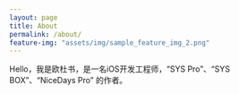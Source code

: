 ```yaml
---
layout: page
title: About
permalink: /about/
feature-img: "assets/img/sample_feature_img_2.png"
---
```


Hello，我是欧杜书，是一名iOS开发工程师，“SYS Pro”、“SYS BOX”、“NiceDays Pro” 的作者。

